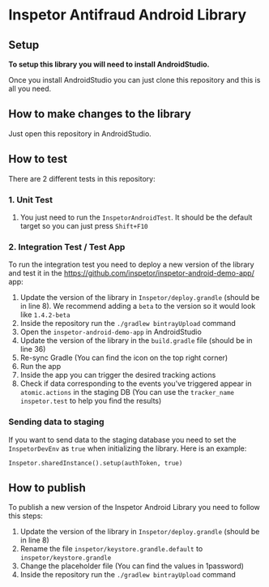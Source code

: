 # Inspetor Antifraud Android Library

## Setup
**To setup this library you will need to install AndroidStudio.**

Once you install AndroidStudio you can just clone this repository and this is all you need.

## How to make changes to the library
Just open this repository in AndroidStudio.

## How to test
There are 2 different tests in this repository:

### 1. Unit Test
1. You just need to run the `InspetorAndroidTest`. It should be the default target so you can just press `Shift+F10`

### 2. Integration Test / Test App
To run the integration test you need to deploy a new version of the library and test it in the https://github.com/inspetor/inspetor-android-demo-app/ app:
1. Update the version of the library in `Inspetor/deploy.grandle` (should be in line 8). We recommend adding a `beta` to the version so it would look like `1.4.2-beta`
1. Inside the repository run the `./gradlew bintrayUpload` command
1. Open the `inspetor-android-demo-app` in AndroidStudio
1. Update the version of the library in the `build.gradle` file (should be in line 36)
1. Re-sync Gradle (You can find the icon on the top right corner)
1. Run the app
1. Inside the app you can trigger the desired tracking actions
1. Check if data corresponding to the events you've triggered appear in `atomic.actions` in the staging DB (You can use the `tracker_name` `inspetor.test` to help you find the results)

### Sending data to staging
If you want to send data to the staging database you need to set the `InspetorDevEnv` as `true` when initializing the library. Here is an example:
```
Inspetor.sharedInstance().setup(authToken, true)
```

## How to publish
To publish a new version of the Inspetor Android Library you need to follow this steps:
1. Update the version of the library in `Inspetor/deploy.grandle` (should be in line 8)
1. Rename the file `inspetor/keystore.grandle.default` to `inspetor/keystore.grandle`
1. Change the placeholder file (You can find the values in 1password)
1. Inside the repository run the `./gradlew bintrayUpload` command